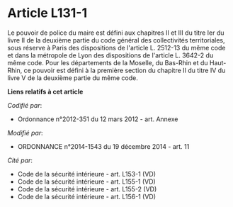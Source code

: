 # Article L131-1

Le pouvoir de police du maire est défini aux chapitres II et III du titre Ier du livre II de la deuxième partie du code
général des collectivités territoriales, sous réserve à Paris des dispositions de l'article L. 2512-13 du même code et dans
la métropole de Lyon des dispositions de l'article L. 3642-2 du même code. Pour les départements de la Moselle, du Bas-Rhin
et du Haut-Rhin, ce pouvoir est défini à la première section du chapitre II du titre IV du livre V de la deuxième partie du
même code.

**Liens relatifs à cet article**

_Codifié par_:

  - Ordonnance n°2012-351 du 12 mars 2012 - art. Annexe

_Modifié par_:

  - ORDONNANCE n°2014-1543 du 19 décembre 2014 - art. 11

_Cité par_:

  - Code de la sécurité intérieure - art. L153-1 (VD)
  - Code de la sécurité intérieure - art. L155-1 (VD)
  - Code de la sécurité intérieure - art. L155-2 (VD)
  - Code de la sécurité intérieure - art. L156-1 (VD)

